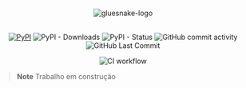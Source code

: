 <div align="center">
    <br><img src="https://github.com/ThiagoPanini/gluesnake/blob/feature/repo-first-organization/docs/assets/imgs/header-readme.png?raw=true" alt="gluesnake-logo">
</div>

<div align="center">  
  <br>
  
  [![PyPI](https://img.shields.io/pypi/v/gluesnake?color=purple)](https://pypi.org/project/gluesnake/)
  ![PyPI - Downloads](https://img.shields.io/pypi/dm/gluesnake?color=purple)
  ![PyPI - Status](https://img.shields.io/pypi/status/gluesnake?color=purple)
  ![GitHub commit activity](https://img.shields.io/github/commit-activity/m/ThiagoPanini/gluesnake?color=purple)
  ![GitHub Last Commit](https://img.shields.io/github/last-commit/ThiagoPanini/gluesnake?color=purple)
  <br>

  ![CI workflow](https://img.shields.io/github/actions/workflow/status/ThiagoPanini/gluesnake/ci-main.yml?label=ci)

</div>

> **Note**
> Trabalho em construção